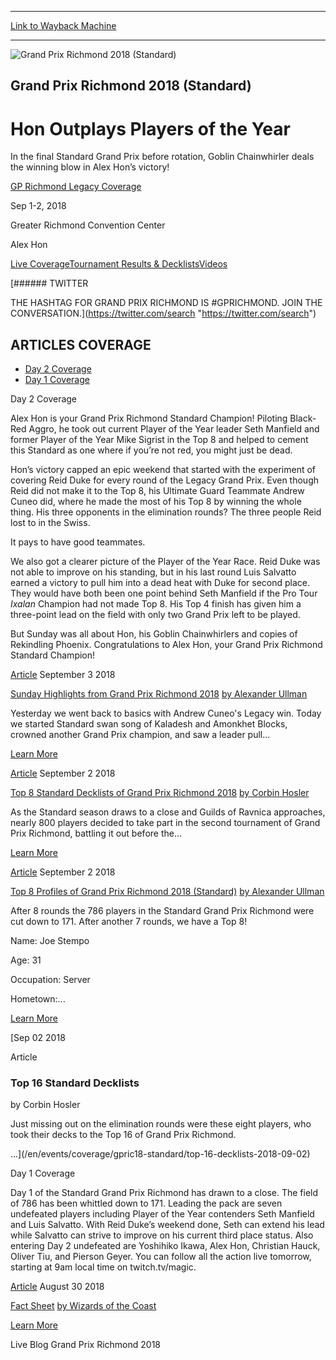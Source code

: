 
---
[Link to Wayback Machine](https://web.archive.org/web/20210418000430/https://magic.wizards.com/en/events/coverage/gpric18-standard)

[_metadata_:generator]:- "Drupal 7 (http://drupal.org)"
[_metadata_:node]:- "1333946"
[_metadata_:source]:- "div-block-system-main"
[_metadata_:title]:- "Grand Prix Richmond 2018 (Standard)"
[_metadata_:wayback_capture_timestamp]:- "2021-04-18 00:04:30"
[_metadata_:wayback_raw_url]:- "https://web.archive.org/web/20210418000430id_/https://magic.wizards.com/en/events/coverage/gpric18-standard"
[_metadata_:wayback_url]:- "https://magic.wizards.com/en/events/coverage/gpric18-standard"
---










![Grand Prix Richmond 2018 (Standard)](https://media.magic.wizards.com/gpric18-standardtrophy.jpg)




Grand Prix Richmond 2018 (Standard)
-----------------------------------


Hon Outplays Players of the Year
================================





In the final Standard Grand Prix before rotation, Goblin Chainwhirler deals the winning blow in Alex Hon’s victory!



[GP Richmond Legacy Coverage](https://magic.wizards.com/en/events/coverage/gpric18-legacy)






Sep 1-2, 2018


Greater Richmond Convention Center



Alex Hon













[Live Coverage](/en/events/coverage/gpric18-standard)[Tournament Results & Decklists](/en/events/coverage/gpric18-standard/tournament-results)[Videos](/en/events/coverage/gpric18-standard/videos) 






[###### TWITTER


THE HASHTAG FOR GRAND PRIX RICHMOND IS #GPRICHMOND. JOIN THE CONVERSATION.](https://twitter.com/search "https://twitter.com/search")



ARTICLES COVERAGE
-----------------




* [Day 2 Coverage](#tabs-0)
* [Day 1 Coverage](#tabs-1)


Day 2 Coverage



Alex Hon is your Grand Prix Richmond Standard Champion! Piloting Black-Red Aggro, he took out current Player of the Year leader Seth Manfield and former Player of the Year Mike Sigrist in the Top 8 and helped to cement this Standard as one where if you’re not red, you might just be dead.


Hon’s victory capped an epic weekend that started with the experiment of covering Reid Duke for every round of the Legacy Grand Prix. Even though Reid did not make it to the Top 8, his Ultimate Guard Teammate Andrew Cuneo did, where he made the most of his Top 8 by winning the whole thing. His three opponents in the elimination rounds? The three people Reid lost to in the Swiss.


It pays to have good teammates.


We also got a clearer picture of the Player of the Year Race. Reid Duke was not able to improve on his standing, but in his last round Luis Salvatto earned a victory to pull him into a dead heat with Duke for second place. They would have both been one point behind Seth Manfield if the Pro Tour *Ixalan* Champion had not made Top 8. His Top 4 finish has given him a three-point lead on the field with only two Grand Prix left to be played.


But Sunday was all about Hon, his Goblin Chainwhirlers and copies of Rekindling Phoenix. Congratulations to Alex Hon, your Grand Prix Richmond Standard Champion!








[Article](/en/events/coverage/gpric18-standard/sunday-highlights-2018-09-02)
 September 3 2018 


[Sunday Highlights from Grand Prix Richmond 2018](/en/events/coverage/gpric18-standard/sunday-highlights-2018-09-02)
[by Alexander Ullman](/en/events/coverage/gpric18-standard/sunday-highlights-2018-09-02)

Yesterday we went back to basics with Andrew Cuneo's Legacy win. Today we started Standard swan song of Kaladesh and Amonkhet Blocks, crowned another Grand Prix champion, and saw a leader pull...


[Learn More](/en/events/coverage/gpric18-standard/sunday-highlights-2018-09-02)










[Article](/en/events/coverage/gpric18-standard/top-8-decklists-2018-09-02)
 September 2 2018 


[Top 8 Standard Decklists of Grand Prix Richmond 2018](/en/events/coverage/gpric18-standard/top-8-decklists-2018-09-02)
[by Corbin Hosler](/en/events/coverage/gpric18-standard/top-8-decklists-2018-09-02)

As the Standard season draws to a close and Guilds of Ravnica approaches, nearly 800 players decided to take part in the second tournament of Grand Prix Richmond, battling it out before the...


[Learn More](/en/events/coverage/gpric18-standard/top-8-decklists-2018-09-02)










[Article](/en/events/coverage/gpric18-standard/top-8-profiles-2018-09-02)
 September 2 2018 


[Top 8 Profiles of Grand Prix Richmond 2018 (Standard)](/en/events/coverage/gpric18-standard/top-8-profiles-2018-09-02)
[by Alexander Ullman](/en/events/coverage/gpric18-standard/top-8-profiles-2018-09-02)

After 8 rounds the 786 players in the Standard Grand Prix Richmond were cut down to 171. After another 7 rounds, we have a Top 8!



Name: Joe Stempo

Age: 31

Occupation: Server

Hometown:...


[Learn More](/en/events/coverage/gpric18-standard/top-8-profiles-2018-09-02)










[Sep
02
2018




Article



### Top 16 Standard Decklists


by Corbin Hosler




 Just missing out on the elimination rounds were these eight players, who took their decks to the Top 16 of Grand Prix Richmond.



 

 
 

 ...](/en/events/coverage/gpric18-standard/top-16-decklists-2018-09-02)





Day 1 Coverage



Day 1 of the Standard Grand Prix Richmond has drawn to a close. The field of 786 has been whittled down to 171. Leading the pack are seven undefeated players including Player of the Year contenders Seth Manfield and Luis Salvatto. With Reid Duke’s weekend done, Seth can extend his lead while Salvatto can strive to improve on his current third place status. Also entering Day 2 undefeated are Yoshihiko Ikawa, Alex Hon, Christian Hauck, Oliver Tiu, and Pierson Geyer. You can follow all the action live tomorrow, starting at 9am local time on twitch.tv/magic.








[Article](/en/events/coverage/gpric18/fact-sheet)
 August 30 2018 


[Fact Sheet](/en/events/coverage/gpric18/fact-sheet)
[by Wizards of the Coast](/en/events/coverage/gpric18/fact-sheet)


[Learn More](/en/events/coverage/gpric18/fact-sheet)
















Live Blog Grand Prix Richmond 2018
 








